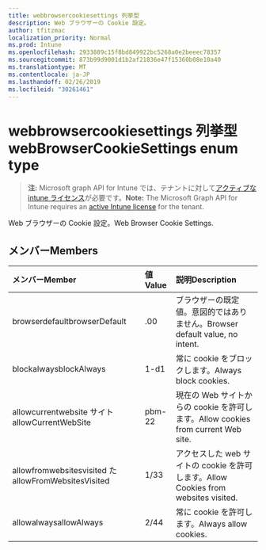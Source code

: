 ```yaml
---
title: webbrowsercookiesettings 列挙型
description: Web ブラウザーの Cookie 設定。
author: tfitzmac
localization_priority: Normal
ms.prod: Intune
ms.openlocfilehash: 2933889c15f8bd849922bc5268a0e2beeec78357
ms.sourcegitcommit: 873b99d9001d1b2af21836e47f15360b08e10a40
ms.translationtype: MT
ms.contentlocale: ja-JP
ms.lasthandoff: 02/26/2019
ms.locfileid: "30261461"
---
```

# <a name="webbrowsercookiesettings-enum-type"></a><span data-ttu-id="c0bd0-103">webbrowsercookiesettings 列挙型</span><span class="sxs-lookup"><span data-stu-id="c0bd0-103">webBrowserCookieSettings enum type</span></span>

> <span data-ttu-id="c0bd0-104">**注:** Microsoft graph API for Intune では、テナントに対して[アクティブな intune ライセンス](https://go.microsoft.com/fwlink/?linkid=839381)が必要です。</span><span class="sxs-lookup"><span data-stu-id="c0bd0-104">**Note:** The Microsoft Graph API for Intune requires an [active Intune license](https://go.microsoft.com/fwlink/?linkid=839381) for the tenant.</span></span>

<span data-ttu-id="c0bd0-105">Web ブラウザーの Cookie 設定。</span><span class="sxs-lookup"><span data-stu-id="c0bd0-105">Web Browser Cookie Settings.</span></span>

## <a name="members"></a><span data-ttu-id="c0bd0-106">メンバー</span><span class="sxs-lookup"><span data-stu-id="c0bd0-106">Members</span></span>
|<span data-ttu-id="c0bd0-107">メンバー</span><span class="sxs-lookup"><span data-stu-id="c0bd0-107">Member</span></span>|<span data-ttu-id="c0bd0-108">値</span><span class="sxs-lookup"><span data-stu-id="c0bd0-108">Value</span></span>|<span data-ttu-id="c0bd0-109">説明</span><span class="sxs-lookup"><span data-stu-id="c0bd0-109">Description</span></span>|
|:---|:---|:---|
|<span data-ttu-id="c0bd0-110">browserdefault</span><span class="sxs-lookup"><span data-stu-id="c0bd0-110">browserDefault</span></span>|<span data-ttu-id="c0bd0-111">.0</span><span class="sxs-lookup"><span data-stu-id="c0bd0-111">0</span></span>|<span data-ttu-id="c0bd0-112">ブラウザーの既定値。意図的ではありません。</span><span class="sxs-lookup"><span data-stu-id="c0bd0-112">Browser default value, no intent.</span></span>|
|<span data-ttu-id="c0bd0-113">blockalways</span><span class="sxs-lookup"><span data-stu-id="c0bd0-113">blockAlways</span></span>|<span data-ttu-id="c0bd0-114">1-d</span><span class="sxs-lookup"><span data-stu-id="c0bd0-114">1</span></span>|<span data-ttu-id="c0bd0-115">常に cookie をブロックします。</span><span class="sxs-lookup"><span data-stu-id="c0bd0-115">Always block cookies.</span></span>|
|<span data-ttu-id="c0bd0-116">allowcurrentwebsite サイト</span><span class="sxs-lookup"><span data-stu-id="c0bd0-116">allowCurrentWebSite</span></span>|<span data-ttu-id="c0bd0-117">pbm-2</span><span class="sxs-lookup"><span data-stu-id="c0bd0-117">2</span></span>|<span data-ttu-id="c0bd0-118">現在の Web サイトからの cookie を許可します。</span><span class="sxs-lookup"><span data-stu-id="c0bd0-118">Allow cookies from current Web site.</span></span>|
|<span data-ttu-id="c0bd0-119">allowfromwebsitesvisited た</span><span class="sxs-lookup"><span data-stu-id="c0bd0-119">allowFromWebsitesVisited</span></span>|<span data-ttu-id="c0bd0-120">1/3</span><span class="sxs-lookup"><span data-stu-id="c0bd0-120">3</span></span>|<span data-ttu-id="c0bd0-121">アクセスした web サイトの cookie を許可します。</span><span class="sxs-lookup"><span data-stu-id="c0bd0-121">Allow Cookies from websites visited.</span></span>|
|<span data-ttu-id="c0bd0-122">allowalways</span><span class="sxs-lookup"><span data-stu-id="c0bd0-122">allowAlways</span></span>|<span data-ttu-id="c0bd0-123">2/4</span><span class="sxs-lookup"><span data-stu-id="c0bd0-123">4</span></span>|<span data-ttu-id="c0bd0-124">常に cookie を許可します。</span><span class="sxs-lookup"><span data-stu-id="c0bd0-124">Always allow cookies.</span></span>|



